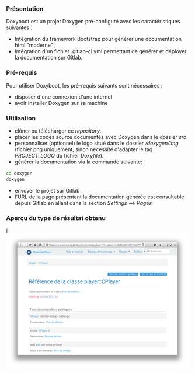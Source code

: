 ### Présentation

Doxyboot est un projet Doxygen pré-configuré avec les caractéristiques suivantes :
- Intégration du framework Bootstrap pour générer une documentation html "moderne" ;
- Intégration d'un fichier .gitlab-ci.yml permettant de générer et déployer la documentation sur Gitlab.

### Pré-requis
Pour utiliser Doxyboot, les pré-requis suivants sont nécessaires :
- disposer d'une connexion d'une internet
- avoir installer Doxygen sur sa machine

### Utilisation
- clôner ou télécharger ce *repository*.
- placer les codes source documentés avec Doxygen dans le dossier *src*
- personnaliser (optionnel) le logo situé dans le dossier */doxygen/img* (fichier png uniquement, sinon nécessité d'adapter le tag *PROJECT_LOGO* du fichier *Doxyfile*).
- générer la documentation via la commande suivante:
``` bash
cd doxygen
doxygen
```
- envoyer le projet sur Gitlab
- l'URL de la page présentant la documentation générée est consultable depuis Gitlab en allant dans la section *Settings --> Pages*


### Aperçu du type de résultat obtenu

[![Aperçu du résultat obtenu](screenshot.png)


